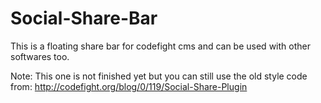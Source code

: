 Social-Share-Bar
================

This is a floating share bar for codefight cms and can be used with other softwares too.

Note: This one is not finished yet but you can still use the old style code from: http://codefight.org/blog/0/119/Social-Share-Plugin